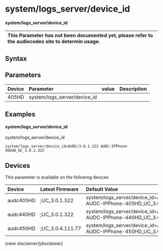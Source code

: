 ﻿---
description: system/logs_server/device_id
search: false
---

# system/logs_server/device_id

#### system/logs_server/device_id


| This Parameter has not been documented yet, please refer to the audiocodes site to determin usage.  | 
| :--- |

## Syntax

## Parameters
|Device|Parameter|value|Description|
|:---|:---|:---|:---|
| 405HD | system/logs_server/device_id |  |  |

## Examples
#### system/logs_server/device_id

system/logs_server/device_id

```
system/logs_server/device_id=AUDC/3.0.1.322 AUDC-IPPhone-405HD_UC_3.0.1.322
```

## Devices
This parameter is available on the following devices

| Device | Latest Firmware | Default Value |
|:---|:---|:---|
| audc405HD | ;UC_3.0.1.322 | system/logs_server/device_id=AUDC/3.0.1.322 AUDC-IPPhone-405HD_UC_3.0.1.322 
| audc440HD | ;UC_3.0.1.322 | system/logs_server/device_id=AUDC/3.0.1.322 AUDC-IPPhone-440HD_UC_3.0.1.322 
| audc450HD | ;UC_3.0.4.111.77 | system/logs_server/device_id=AUDC/3.0.4.111 AUDC-IPPhone-450HD_UC_3.0.4.111/77 

(view disclaimer)[disclaimer]
